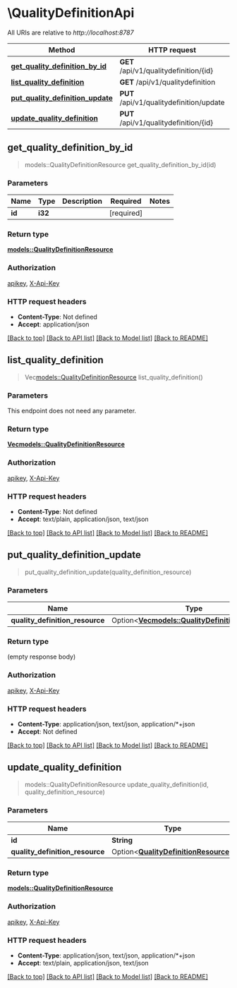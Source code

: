# \QualityDefinitionApi

All URIs are relative to *http://localhost:8787*

Method | HTTP request | Description
------------- | ------------- | -------------
[**get_quality_definition_by_id**](QualityDefinitionApi.md#get_quality_definition_by_id) | **GET** /api/v1/qualitydefinition/{id} | 
[**list_quality_definition**](QualityDefinitionApi.md#list_quality_definition) | **GET** /api/v1/qualitydefinition | 
[**put_quality_definition_update**](QualityDefinitionApi.md#put_quality_definition_update) | **PUT** /api/v1/qualitydefinition/update | 
[**update_quality_definition**](QualityDefinitionApi.md#update_quality_definition) | **PUT** /api/v1/qualitydefinition/{id} | 



## get_quality_definition_by_id

> models::QualityDefinitionResource get_quality_definition_by_id(id)


### Parameters


Name | Type | Description  | Required | Notes
------------- | ------------- | ------------- | ------------- | -------------
**id** | **i32** |  | [required] |

### Return type

[**models::QualityDefinitionResource**](QualityDefinitionResource.md)

### Authorization

[apikey](../README.md#apikey), [X-Api-Key](../README.md#X-Api-Key)

### HTTP request headers

- **Content-Type**: Not defined
- **Accept**: application/json

[[Back to top]](#) [[Back to API list]](../README.md#documentation-for-api-endpoints) [[Back to Model list]](../README.md#documentation-for-models) [[Back to README]](../README.md)


## list_quality_definition

> Vec<models::QualityDefinitionResource> list_quality_definition()


### Parameters

This endpoint does not need any parameter.

### Return type

[**Vec<models::QualityDefinitionResource>**](QualityDefinitionResource.md)

### Authorization

[apikey](../README.md#apikey), [X-Api-Key](../README.md#X-Api-Key)

### HTTP request headers

- **Content-Type**: Not defined
- **Accept**: text/plain, application/json, text/json

[[Back to top]](#) [[Back to API list]](../README.md#documentation-for-api-endpoints) [[Back to Model list]](../README.md#documentation-for-models) [[Back to README]](../README.md)


## put_quality_definition_update

> put_quality_definition_update(quality_definition_resource)


### Parameters


Name | Type | Description  | Required | Notes
------------- | ------------- | ------------- | ------------- | -------------
**quality_definition_resource** | Option<[**Vec<models::QualityDefinitionResource>**](QualityDefinitionResource.md)> |  |  |

### Return type

 (empty response body)

### Authorization

[apikey](../README.md#apikey), [X-Api-Key](../README.md#X-Api-Key)

### HTTP request headers

- **Content-Type**: application/json, text/json, application/*+json
- **Accept**: Not defined

[[Back to top]](#) [[Back to API list]](../README.md#documentation-for-api-endpoints) [[Back to Model list]](../README.md#documentation-for-models) [[Back to README]](../README.md)


## update_quality_definition

> models::QualityDefinitionResource update_quality_definition(id, quality_definition_resource)


### Parameters


Name | Type | Description  | Required | Notes
------------- | ------------- | ------------- | ------------- | -------------
**id** | **String** |  | [required] |
**quality_definition_resource** | Option<[**QualityDefinitionResource**](QualityDefinitionResource.md)> |  |  |

### Return type

[**models::QualityDefinitionResource**](QualityDefinitionResource.md)

### Authorization

[apikey](../README.md#apikey), [X-Api-Key](../README.md#X-Api-Key)

### HTTP request headers

- **Content-Type**: application/json, text/json, application/*+json
- **Accept**: text/plain, application/json, text/json

[[Back to top]](#) [[Back to API list]](../README.md#documentation-for-api-endpoints) [[Back to Model list]](../README.md#documentation-for-models) [[Back to README]](../README.md)

